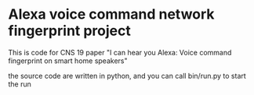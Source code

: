 # Alexa voice command network fingerprint project

This is code for CNS 19 paper "I can hear you Alexa: Voice command fingerprint on smart home speakers"

the source code are written in python, and you can call bin/run.py to start the run
